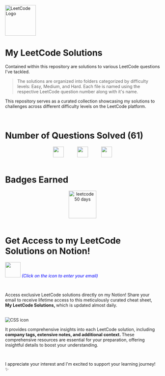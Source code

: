 <img src="https://upload.wikimedia.org/wikipedia/commons/1/19/LeetCode_logo_black.png" alt="LeetCode Logo" width="100" height="100">

# My LeetCode Solutions

Contained within this repository are solutions to various LeetCode questions I've tackled. 
> The solutions are organized into folders categorized by difficulty levels: Easy, Medium, and Hard. Each file is named using the respective LeetCode question number along with it's name.

This repository serves as a curated collection showcasing my solutions to challenges across different difficulty levels on the LeetCode platform.

<br>

# Number of Questions Solved (61)

<!-- 
- ![Easy Questions Solved](https://img.shields.io/badge/Easy-31-green)
- ![Medium Questions Solved](https://img.shields.io/badge/Medium-25-orange)
- ![Hard Questions Solved](https://img.shields.io/badge/Hard-6-red)
-->

<div style="text-align: center;">
  <div style="display: flex; justify-content: center;">
    <img src="https://camo.githubusercontent.com/0017218ffa10ac6fe01ab78252cca0a5c05409f88e4de8c8637a24541bb373db/68747470733a2f2f696d672e736869656c64732e696f2f62616467652f456173792d33312d677265656e" alt="" height="35px" title="" style="margin-right: 20px;">
    &nbsp;&nbsp;&nbsp;&nbsp;&nbsp;&nbsp;
    <img src="https://camo.githubusercontent.com/cc225289ae31282a8d052d53f3f89e4520ac2cde3b9b9bc5bcf218532993e065/68747470733a2f2f696d672e736869656c64732e696f2f62616467652f4d656469756d2d32352d6f72616e6765" alt="" height="35px" title="" style="margin-right: 20px;">
    &nbsp;&nbsp;&nbsp;&nbsp;&nbsp;&nbsp;
    <img src="https://camo.githubusercontent.com/eb458ab628791acaf4cdb4af6ac40e062a38008b7a62b5411e8afb978c1f046a/68747470733a2f2f696d672e736869656c64732e696f2f62616467652f486172642d362d726564" alt="" height="35px" title="">
  </div>
</div>




<br>

# Badges Earned
<div style="text-align: center;">
  <div style="display: flex; justify-content: center; gap: 20px;">
    <img src="https://assets.leetcode.com/static_assets/marketing/2023-50.gif" alt="leetcode 50 days" height="90px" title="LeetCode 50 Days Badge 2023">
  </div>
</div>

<br>

# Get Access to my LeetCode Solutions on Notion!

[<img src="https://cdn-icons-png.flaticon.com/512/5968/5968528.png" width="50" height="50">](https://forms.gle/Am4LHigcuPJzcCPg8) <span style="color:blue">_(Click on the icon to enter your email)_</span>

<br>

Access exclusive LeetCode solutions directly on my Notion! Share your email to receive lifetime access to this meticulously curated cheat sheet, <strong> My LeetCode Solutions, </strong> which is updated almost daily.

<br>

<img src="https://i.ibb.co/VMwmMMX/2.png" alt="CSS icon" title="image">

<br>

It provides comprehensive insights into each LeetCode solution, including <strong> company tags, extensive notes, and additional context. </strong> These comprehensive resources are essential for your preparation, offering insightful details to boost your understanding.

<br>

I appreciate your interest and I'm excited to support your learning journey! ✨

<br>




